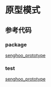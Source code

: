 # 原型模式 

## 参考代码

### package

[senghoo_prototype](/media/senghoo_design_pattern/07_prototype/prototype.go ':include :type=code')

### test

[senghoo_prototype](/media/senghoo_design_pattern/07_prototype/prototype_test.go ':include :type=code')
